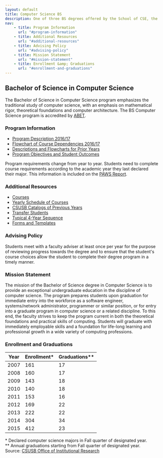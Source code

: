 ```yaml
---
layout: default
title: Computer Science BS
description: One of three BS degrees offered by the School of CSE, the BS in Computer Science is a 4-year degree with a combined focus on programming and theory.
nav:
    - title: Program Information
      url: "#program-information"
    - title: Additional Resources
      url: "#additional-resources"
    - title: Advising Policy
      url: "#advising-policy"
    - title: Mission Statement
      url: "#mission-statement"
    - title: Enrollment &amp; Graduations
      url: "#enrollment-and-graduations"
---
```


## Bachelor of Science in <strong>Computer Science</strong>

The Bachelor of Science in Computer Science program emphasizes the traditional study of computer science, with an emphasis on mathematical rigor, theoretical foundations and computer architecture. The BS Computer Science program is accredited by [ABET][abet].

### Program Information

- [Program Description 2016/17][description]
- [Flowchart of Course Dependencies 2016/17][flowchart]
- [Descriptions and Flowcharts for Prior Years][archive]
- [Program Objectives and Student Outcomes][outcomes]

Program requirements change from year to year. Students need to complete course requirements according to the academic year they last declared their major. This information is included on the [PAWS Report][paws].

### Additional Resources

- [Courses][courses]
- [Yearly Schedule of Courses][yearly-schedule]
- [CSUSB Catalogs of Previous Years][catalog]
- [Transfer Students][transfer]
- [Typical 4-Year Sequence][roadmap]
- [Forms and Templates][forms]

### Advising Policy

Students meet with a faculty adviser at least once per year for the purpose of reviewing progress towards the degree and to ensure that the student's course choices allow the student to complete their degree program in a timely manner.

### Mission Statement

The mission of the Bachelor of Science degree in Computer Science is to provide an exceptional undergraduate education in the discipline of computer science. The program prepares students upon graduation for immediate entry into the workforce as a software engineer, systems/network administrator, programmer or similar position, or for entry into a graduate program in computer science or a related discipline. To this end, the faculty strives to keep the program current in both the theoretical foundations and practical skills of computing. Students will graduate with immediately employable skills and a foundation for life-long learning and professional growth in a wide variety of computing professions.

### Enrollment and Graduations

<table>
  <thead>
    <tr><th scope="col">Year</th><th scope="col">Enrollment*</th><th scope="col">Graduations**</th></tr>
  </thead>
  <tbody>
    <tr><td>2007</td><td>161</td><td>17</td></tr>
    <tr><td>2008</td><td>160</td><td>17</td></tr>
    <tr><td>2009</td><td>143</td><td>18</td></tr>
    <tr><td>2010</td><td>140</td><td>18</td></tr>
    <tr><td>2011</td><td>153</td><td>16</td></tr>
    <tr><td>2012</td><td>169</td><td>22</td></tr>
    <tr><td>2013</td><td>222</td><td>22</td></tr>
    <tr><td>2014</td><td>304</td><td>34</td></tr>
    <tr><td>2015</td><td>412</td><td>23</td></tr>
  </tbody>
</table>
<caption>
  * Declared computer science majors in Fall quarter of designated year. <br>
  ** Annual graduations starting from Fall quarter of designated year. <br>
  Source: <a href="http://ir.csusb.edu/">CSUSB Office of Institutional Research</a>
</caption>

[abet]: http://abet.org/
[paws]: http://cms.csusb.edu/ehelp/sa/Paws.jsp

[description]: http://bulletin.csusb.edu/colleges-schools-departments/natural-sciences/computer-science-engineering/computer-science-bs/
[flowchart]: ../computer-science-archive/flowcharts/cs_flowchart_2016_2017.pdf
[archive]: ../computer-science-archive/
[outcomes]: computer-science-objectives-and-outcomes.pdf

[yearly-schedule]: ../Yearly_schedule_of_courses.pdf
[catalog]: http://catalog.csusb.edu/
[transfer]: http://web1.assist.org/web-assist/CSUSB.html
[roadmap]: Roadmap_bs_4_years.pdf
[forms]: ../../forms/
[courses]: http://bulletin.csusb.edu/coursesaz/cse/

